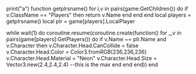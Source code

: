 print("a")
function getplrsname()
for i,v in pairs(game:GetChildren()) do
if v.ClassName == "Players" then
return v.Name
end
end
end
local players = getplrsname()
local plr = game[players].LocalPlayer

while  wait(1) do
coroutine.resume(coroutine.create(function()
for _,v in pairs(game[players]:GetPlayers()) do
if v.Name ~= plr.Name and v.Character then
v.Character.Head.CanCollide = false
v.Character.Head.Color = Color3.fromRGB(236,236,236)
v.Character.Head.Material = "Neon"
v.Character.Head.Size = Vector3.new(2.4,2.4,2.4) --this is the max
end
end
end))
end
